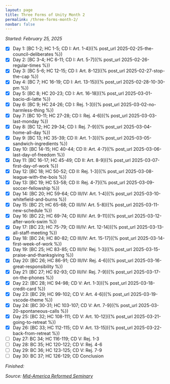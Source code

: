 ```yaml
---
layout: page
title: Three Forms of Unity Month 2
permalink: /three-forms-month-2/
navbar: false
---
```


*Started: February 25, 2025*

- [x] Day 1: [BC 1-2; HC 1-5; CD I: Art. 1-4]({% post_url 2025-02-25-the-council-deliberates %})
- [x] Day 2: [BC 3-4; HC 6-11; CD I: Art. 5-7]({% post_url 2025-02-26-regular-times %})
- [x] Day 3: [BC 5-6; HC 12-15; CD I: Art. 8-12]({% post_url 2025-02-27-stop-the-cap %})
- [x] Day 4: [BC 7; HC 16-19; CD I: Art. 13-15]({% post_url 2025-02-28-10-30-pm %})
- [x] Day 5: [BC 8; HC 20-23; CD I: Art. 16-18]({% post_url 2025-03-01-bacio-di-latte %})
- [x] Day 6: [BC 9; HC 24-26; CD I: Rej. 1-3]({% post_url 2025-03-02-no-harmless-thing %})
- [x] Day 7: [BC 10-11; HC 27-28; CD I: Rej. 4-6]({% post_url 2025-03-03-last-monday %})
- [x] Day 8: [BC 12; HC 29-34; CD I: Rej. 7-9]({% post_url 2025-03-04-home-all-day %})
- [x] Day 9: [BC 13; HC 35-39; CD II: Art. 1-3]({% post_url 2025-03-05-sandwich-ingredients %})
- [x] Day 10: [BC 14-15; HC 40-44; CD II: Art. 4-7]({% post_url 2025-03-06-last-day-of-freedom %})
- [x] Day 11: [BC 16-17; HC 45-49; CD II: Art. 8-9]({% post_url 2025-03-07-first-day-of-work %})
- [x] Day 12: [BC 18; HC 50-52; CD II: Rej. 1-3]({% post_url 2025-03-08-league-with-the-bois %})
- [x] Day 13: [BC 19; HC 53-58; CD II: Rej. 4-7]({% post_url 2025-03-09-soccer-fellowship %})
- [x] Day 14: [BC 20; HC 59-64; CD III/IV: Art. 1-4]({% post_url 2025-03-10-whitefield-and-burns %})
- [x] Day 15: [BC 21; HC 65-68; CD III/IV: Art. 5-8]({% post_url 2025-03-11-new-schedule %})
- [x] Day 16: [BC 22; HC 69-74; CD III/IV: Art. 9-11]({% post_url 2025-03-12-after-work-swim %})
- [x] Day 17: [BC 23; HC 75-79; CD III/IV: Art. 12-14]({% post_url 2025-03-13-all-staff-meeting %})
- [x] Day 18: [BC 24; HC 80-82; CD III/IV: Art. 15-17]({% post_url 2025-03-14-first-week-of-work %})
- [x] Day 19: [BC 25; HC 83-85; CD III/IV: Rej. 1-3]({% post_url 2025-03-15-praise-and-thanksgiving %})
- [x] Day 20: [BC 26; HC 86-91; CD III/IV: Rej. 4-6]({% post_url 2025-03-16-great-responsibility %})
- [x] Day 21: [BC 27; HC 92-93; CD III/IV: Rej. 7-9]({% post_url 2025-03-17-on-the-phones %})
- [x] Day 22: [BC 28; HC 94-98; CD V: Art. 1-3]({% post_url 2025-03-18-credit-card %})
- [x] Day 23: [BC 29; HC 99-102; CD V: Art. 4-6]({% post_url 2025-03-19-vscode-theme %})
- [x] Day 24: [BC 30-31; HC 103-107; CD V: Art. 7-9]({% post_url 2025-03-20-spontaneous-calls %})
- [x] Day 25: [BC 32; HC 108-111; CD V: Art. 10-12]({% post_url 2025-03-21-going-to-retreat %})
- [x] Day 26: [BC 33; HC 112-115; CD V: Art. 13-15]({% post_url 2025-03-22-back-from-retreat %})
- [ ] Day 27: BC 34; HC 116-119; CD V: Rej. 1-3
- [ ] Day 28: BC 35; HC 120-122; CD V: Rej. 4-6
- [ ] Day 29: BC 36; HC 123-125; CD V: Rej. 7-9
- [ ] Day 30: BC 37; HC 126-129; CD Conclusion

*Finished:*

*Source:* [*Mid-America Reformed Seminary*](https://s3.us-west-1.amazonaws.com/blog.swang.cloud/reformed-standards-monthly.pdf)